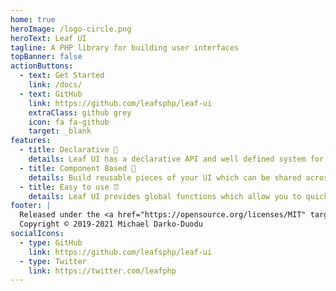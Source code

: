 ```yaml
---
home: true
heroImage: /logo-circle.png
heroText: Leaf UI
tagline: A PHP library for building user interfaces
topBanner: false
actionButtons:
  - text: Get Started
    link: /docs/
  - text: GitHub
    link: https://github.com/leafsphp/leaf-ui
    extraClass: github grey
    icon: fa fa-github
    target: _blank
features:
  - title: Declarative 👑
    details: Leaf UI has a declarative API and well defined system for building UIs inspired by virtual dom concepts.
  - title: Component Based 🧱
    details: Build reusable pieces of your UI which can be shared across many different components and screens.
  - title: Easy to use ⏰
    details: Leaf UI provides global functions which allow you to quickly define UIs without having to use strings.
footer: |
  Released under the <a href="https://opensource.org/licenses/MIT" target="_blank" rel="noopener">MIT License</a><br>
  Copyright © 2019-2021 Michael Darko-Duodu
socialIcons:
  - type: GitHub
    link: https://github.com/leafsphp/leaf-ui
  - type: Twitter
    link: https://twitter.com/leafphp
---
```


<!-- ```php
<?php

require __DIR__ . "/vendor/autoload.php";

app()->get("/", function () {
  response(["name" => "Leaf"]);
});

app()->run();
``` -->

<!-- React makes it painless to create interactive UIs. Design simple views for each state in your application, and React will efficiently update and render just the right components when your data changes.

Declarative views make your code more predictable and easier to debug. -->

<!-- Build encapsulated components that manage their own state, then compose them to make complex UIs.

Since component logic is written in JavaScript instead of templates, you can easily pass rich data through your app and keep state out of the DOM. -->
